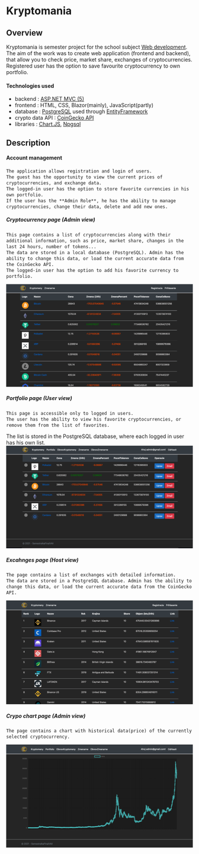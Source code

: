 # Kryptomania

## Overview

Kryptomania is semester project for the school subject [Web development](https://vzdelavanie.uniza.sk/vzdelavanie/planinfo.php?kod=274878&lng=sk "Web development").
The aim of the work was to create web application (frontend and backend), that allow you to check price, market share, exchanges of cryptocurrencies. \
Registered user has the option to save favourite cryptocurrency to own portfolio.

#### Technologies used
* backend : [ASP.NET MVC (5)](https://dotnet.microsoft.com/apps/aspnet/mvc)
* frontend : HTML, CSS, Blazor(mainly), JavaScript(partly)
* database : [PostgreSQL](https://www.postgresql.org/) used through [EntityFramework](https://docs.microsoft.com/en-us/ef/)
* crypto data API : [CoinGecko API](https://www.coingecko.com/en/api)
* libraries : [Chart.JS](https://www.chartjs.org/), [Npgsql](https://www.npgsql.org/)
## Description

#### Account management
	The application allows registration and login of users.
	The guest has the opportunity to view the current prices of cryptocurrencies, and exchange data.
	The logged-in user has the option to store favorite currencies in his own portfolio.
	If the user has the **Admin Role**, he has the ability to manage cryptocurrencies, change their data, delete and add new ones.

##### Cryptocurrency page (Admin view)
	This page contains a list of cryptocurrencies along with their additional information, such as price, market share, changes in the last 24 hours, number of tokens...
	The data are stored in a local database (PostgreSQL). Admin has the ability to change this data, or load the current accurate data from the CoinGecko API.
	The logged-in user has the option to add his favorite currency to portfolio.
![](https://raw.githubusercontent.com/GabrielHalvonik/SemestralkaFinalVAII/main/manual_res/crypto.png)

##### Portfolio page (User view)
	This page is accessible only to logged in users.
	The user has the ability to view his favorite cryptocurrencies, or remove them from the list of favorites.
  The list is stored in the PostgreSQL database, where each logged in user has his own list.
![](https://raw.githubusercontent.com/GabrielHalvonik/SemestralkaFinalVAII/main/manual_res/portfolio.png)

##### Excahnges page (Host view)
	The page contains a list of exchanges with detailed information.
	The data are stored in a PostgreSQL database. Admin has the ability to change this data, or load the current accurate data from the CoinGecko API.
![](https://raw.githubusercontent.com/GabrielHalvonik/SemestralkaFinalVAII/main/manual_res/excanges.png)

##### Crypo chart page (Admin view)
	The page contains a chart with historical data(price) of the currently selected cryptocurrency.
![](https://raw.githubusercontent.com/GabrielHalvonik/SemestralkaFinalVAII/main/manual_res/charts.png)
